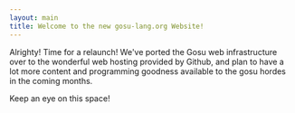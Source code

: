 ```yaml
---
layout: main
title: Welcome to the new gosu-lang.org Website!
---
```


Alrighty! Time for a relaunch!  We've ported the Gosu web infrastructure over to the wonderful web hosting
provided by Github, and plan to have a lot more content and programming goodness available to the gosu hordes
in the coming months.

Keep an eye on this space!